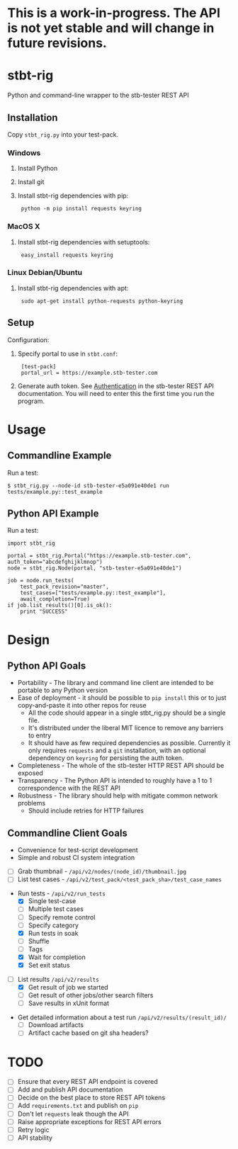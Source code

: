 # This is a work-in-progress.  The API is not yet stable and will change in future revisions.

# stbt-rig
Python and command-line wrapper to the stb-tester REST API

## Installation

Copy `stbt_rig.py` into your test-pack.

### Windows

1. Install Python
2. Install git
3. Install stbt-rig dependencies with pip:

        python -m pip install requests keyring

### MacOS X

1. Install stbt-rig dependencies with setuptools:

        easy_install requests keyring

### Linux Debian/Ubuntu

1. Install stbt-rig dependencies with apt:

        sudo apt-get install python-requests python-keyring

## Setup

Configuration:

1. Specify portal to use in `stbt.conf`:

        [test-pack]
        portal_url = https://example.stb-tester.com

2. Generate auth token.  See [Authentication] in the stb-tester REST API
   documentation.  You will need to enter this the first time you run the
   program.

[Authentication]: https://stb-tester.com/manual/rest-api-v2#authentication

# Usage

## Commandline Example

Run a test:

    $ stbt_rig.py --node-id stb-tester-e5a091e40de1 run tests/example.py::test_example

## Python API Example

Run a test:

    import stbt_rig
    
    portal = stbt_rig.Portal("https://example.stb-tester.com", auth_token="abcdefghijklmnop")
    node = stbt_rig.Node(portal, "stb-tester-e5a091e40de1")

    job = node.run_tests(
        test_pack_revision="master",
        test_cases=["tests/example.py::test_example"],
        await_completion=True)
    if job.list_results()[0].is_ok():
        print "SUCCESS"

# Design

## Python API Goals

* Portability - The library and command line client are intended to be portable
  to any Python version
* Ease of deployment - it should be possible to `pip install` this or to just
  copy-and-paste it into other repos for reuse
    * All the code should appear in a single stbt_rig.py should be a single
      file.
    * It's distributed under the liberal MIT licence to remove any barriers to
      entry
    * It should have as few required dependencies as possible.  Currently it
      only requires `requests` and a `git` installation, with an
      optional dependency on `keyring` for persisting the auth token.
* Completeness - The whole of the stb-tester HTTP REST API should be exposed
* Transparency - The Python API is intended to roughly have a 1 to 1
  correspondence with the REST API
* Robustness - The library should help with mitigate common network problems
    * Should include retries for HTTP failures

## Commandline Client Goals

* Convenience for test-script development
* Simple and robust CI system integration

* [ ] Grab thumbnail - `/api/v2/nodes/(node_id)/thumbnail.jpg`
* [ ] List test cases - `/api/v2/test_pack/<test_pack_sha>/test_case_names`
* Run tests - `/api/v2/run_tests`
    * [x] Single test-case
    * [ ] Multiple test cases
    * [ ] Specify remote control
    * [ ] Specify category
    * [x] Run tests in soak
    * [ ] Shuffle
    * [ ] Tags
    * [x] Wait for completion
    * [x] Set exit status
* [ ] List results `/api/v2/results`
    * [x] Get result of job we started
    * [ ] Get result of other jobs/other search filters
    * [ ] Save results in xUnit format
* Get detailed information about a test run `/api/v2/results/(result_id)/`
    * [ ] Download artifacts
    * [ ] Artifact cache based on git sha headers?

# TODO

- [ ] Ensure that every REST API endpoint is covered
- [ ] Add and publish API documentation
- [ ] Decide on the best place to store REST API tokens
- [ ] Add `requirements.txt` and publish on `pip`
- [ ] Don't let `requests` leak though the API
- [ ] Raise appropriate exceptions for REST API errors
- [ ] Retry logic
- [ ] API stability

